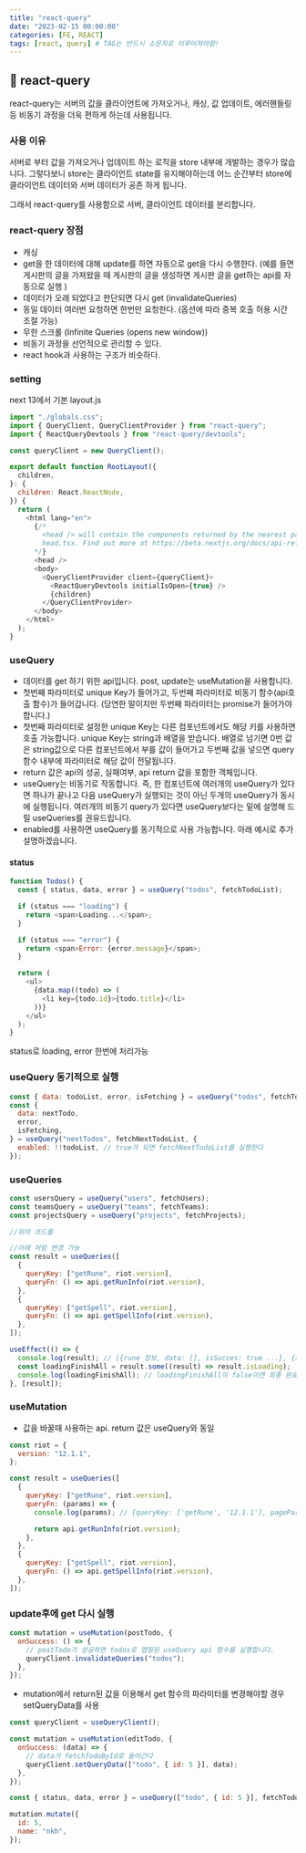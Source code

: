 ```yaml
---
title: "react-query"
date: "2023-02-15 00:00:00"
categories: [FE, REACT]
tags: [react, query] # TAG는 반드시 소문자로 이루어져야함!
---
```


## 📌 react-query

react-query는 서버의 값을 클라이언트에 가져오거나, 캐싱, 값 업데이트, 에러핸들링 등 비동기 과정을 더욱 편하게 하는데 사용됩니다.

### 사용 이유

서버로 부터 값을 가져오거나 업데이트 하는 로직을 store 내부에 개발하는 경우가 많습니다. 그렇다보니 store는 클라이언트 state를 유지해야하는데 어느 순간부터 store에 클라이언트 데이터와 서버 데이터가 공존 하게 됩니다.

그래서 react-query를 사용함으로 서버, 클라이언트 데이터를 분리합니다.

### react-query 장점

- 캐싱
- get을 한 데이터에 대해 update를 하면 자동으로 get을 다시 수행한다. (예를 들면 게시판의 글을 가져왔을 때 게시판의 글을 생성하면 게시판 글을 get하는 api를 자동으로 실행 )
- 데이터가 오래 되었다고 판단되면 다시 get (invalidateQueries)
- 동일 데이터 여러번 요청하면 한번만 요청한다. (옵션에 따라 중복 호출 허용 시간 조절 가능)
- 무한 스크롤 (Infinite Queries (opens new window))
- 비동기 과정을 선언적으로 관리할 수 있다.
- react hook과 사용하는 구조가 비슷하다.

### setting

next 13에서 기본 layout.js

```javascript
import "./globals.css";
import { QueryClient, QueryClientProvider } from "react-query";
import { ReactQueryDevtools } from "react-query/devtools";

const queryClient = new QueryClient();

export default function RootLayout({
  children,
}: {
  children: React.ReactNode,
}) {
  return (
    <html lang="en">
      {/*
        <head /> will contain the components returned by the nearest parent
        head.tsx. Find out more at https://beta.nextjs.org/docs/api-reference/file-conventions/head
      */}
      <head />
      <body>
        <QueryClientProvider client={queryClient}>
          <ReactQueryDevtools initialIsOpen={true} />
          {children}
        </QueryClientProvider>
      </body>
    </html>
  );
}
```

### useQuery

- 데이터를 get 하기 위한 api입니다. post, update는 useMutation을 사용합니다.
- 첫번째 파라미터로 unique Key가 들어가고, 두번째 파라미터로 비동기 함수(api호출 함수)가 들어갑니다. (당연한 말이지만 두번째 파라미터는 promise가 들어가야합니다.)
- 첫번째 파라미터로 설정한 unique Key는 다른 컴포넌트에서도 해당 키를 사용하면 호출 가능합니다. unique Key는 string과 배열을 받습니다. 배열로 넘기면 0번 값은 string값으로 다른 컴포넌트에서 부를 값이 들어가고 두번째 값을 넣으면 query 함수 내부에 파라미터로 해당 값이 전달됩니다.
- return 값은 api의 성공, 실패여부, api return 값을 포함한 객체입니다.
- useQuery는 비동기로 작동합니다. 즉, 한 컴포넌트에 여러개의 useQuery가 있다면 하나가 끝나고 다음 useQuery가 실행되는 것이 아닌 두개의 useQuery가 동시에 실행됩니다. 여러개의 비동기 query가 있다면 useQuery보다는 밑에 설명해 드릴 useQueries를 권유드립니다.
- enabled를 사용하면 useQuery를 동기적으로 사용 가능합니다. 아래 예시로 추가 설명하겠습니다.

#### status

```javascript
function Todos() {
  const { status, data, error } = useQuery("todos", fetchTodoList);

  if (status === "loading") {
    return <span>Loading...</span>;
  }

  if (status === "error") {
    return <span>Error: {error.message}</span>;
  }

  return (
    <ul>
      {data.map((todo) => (
        <li key={todo.id}>{todo.title}</li>
      ))}
    </ul>
  );
}
```

status로 loading, error 한번에 처리가능

### useQuery 동기적으로 실행

```javascript
const { data: todoList, error, isFetching } = useQuery("todos", fetchTodoList);
const {
  data: nextTodo,
  error,
  isFetching,
} = useQuery("nextTodos", fetchNextTodoList, {
  enabled: !!todoList, // true가 되면 fetchNextTodoList를 실행한다
});
```

### useQueries

```javascript
const usersQuery = useQuery("users", fetchUsers);
const teamsQuery = useQuery("teams", fetchTeams);
const projectsQuery = useQuery("projects", fetchProjects);

//위의 코드를

//아래 처럼 변경 가능
const result = useQueries([
  {
    queryKey: ["getRune", riot.version],
    queryFn: () => api.getRunInfo(riot.version),
  },
  {
    queryKey: ["getSpell", riot.version],
    queryFn: () => api.getSpellInfo(riot.version),
  },
]);

useEffect(() => {
  console.log(result); // [{rune 정보, data: [], isSucces: true ...}, {spell 정보, data: [], isSucces: true ...}]
  const loadingFinishAll = result.some((result) => result.isLoading);
  console.log(loadingFinishAll); // loadingFinishAll이 false이면 최종 완료
}, [result]);
```

### useMutation

- 값을 바꿀때 사용하는 api. return 값은 useQuery와 동일

```javascript
const riot = {
  version: "12.1.1",
};

const result = useQueries([
  {
    queryKey: ["getRune", riot.version],
    queryFn: (params) => {
      console.log(params); // {queryKey: ['getRune', '12.1.1'], pageParam: undefined, meta: undefined}

      return api.getRunInfo(riot.version);
    },
  },
  {
    queryKey: ["getSpell", riot.version],
    queryFn: () => api.getSpellInfo(riot.version),
  },
]);
```

### update후에 get 다시 실행

```javascript
const mutation = useMutation(postTodo, {
  onSuccess: () => {
    // postTodo가 성공하면 todos로 맵핑된 useQuery api 함수를 실행합니다.
    queryClient.invalidateQueries("todos");
  },
});
```

- mutation에서 return된 값을 이용해서 get 함수의 파라미터를 변경해야할 경우 setQueryData를 사용

```javascript
const queryClient = useQueryClient();

const mutation = useMutation(editTodo, {
  onSuccess: (data) => {
    // data가 fetchTodoById로 들어간다
    queryClient.setQueryData(["todo", { id: 5 }], data);
  },
});

const { status, data, error } = useQuery(["todo", { id: 5 }], fetchTodoById);

mutation.mutate({
  id: 5,
  name: "nkh",
});
```
